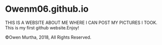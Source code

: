 # Owenm06.github.io
THIS IS A WEBSITE ABOUT ME WHERE I CAN POST MY PICTURES I TOOK.
This is my first github website.Enjoy!
 <p> ©Owen Murtha, 2018, All Rights Reserved. </p>
 
